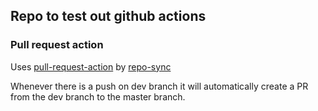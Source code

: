 ## Repo to test out github actions

### Pull request action

Uses [pull-request-action](https://github.com/marketplace/actions/github-pull-request-action) by [repo-sync](https://github.com/repo-sync)

Whenever there is a push on dev branch it will automatically create a PR from the dev branch to the master branch.

